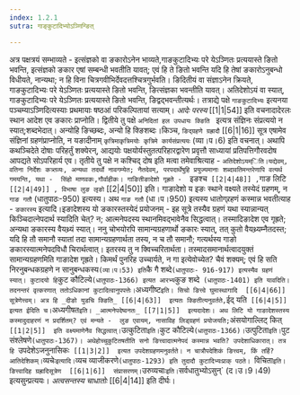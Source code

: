 ```yaml
---
index: 1.2.1
sutra: गाङ्कुटादिभ्योऽञ्णिन्ङित्

---
```

   अत्र पक्षत्रयं सम्भाव्यते -  इत्संज्ञको वा ङकारोऽनेन भाव्यते,गाङकुटादिभ्यः परे येऽञ्णितः प्रत्ययास्ते ङितो भवन्ति, इत्संज्ञको ङकार एषां सम्बन्धी भवतीति यावत्; एवं हि ते ङितो भवन्ति यदि हि तेषां ङकारोऽनुबन्धो विधीयते, नान्यथा; न हि विना चित्रगवीभिर्देवदत्तश्चित्रगुर्भवति। ङिदितीयं वा संज्ञाऽनेन क्रियते, गाङकुटादिभ्यः परे येऽञ्णितः प्रत्ययास्ते ङितो भवन्ति, ङित्संज्ञका भवन्तीति यावत्। अतिदेशोऽयं वा स्यात्, गाङकुटादिभ्यः परे येऽञ्णितः प्रत्ययास्ते ङितो भवन्ति, ङिद्वद्भवन्तीत्यर्थः। तत्राद्ये पक्षे `गाङकुटादिभ्यः` इत्यनया पञ्चम्याऽञ्णिदित्यस्याः प्रथमायाः षष्ठआं परिकल्पितायां सत्याम्। _आदेः परस्य_ [[1|1|54]]  इति वचनादादेरलः स्थान आदेश एव ङकारः प्राप्नोति। द्वितीये तु पक्षे `अनिदितां हल उपधायः क्ङिति `  इत्यत्र संज्ञिनः संप्रत्ययो न स्यात्;शब्दभेदात्। अन्योहि ङिच्छब्दः, अन्यो हि क्ङिशब्दः।किञ्च, `ङिद्ग्रहणे ग्रह्रादौ`  [[6|1|16]]  सूत्र एषामेव संज्ञिनां ग्रहणंप्राप्नोति, न यङादीनाम् `कृत्रिमाकृत्रिमयोः कृत्रिमे कार्यसंप्रत्ययः` (व्या।प।6) इति वचनात्। अथापि कथञ्चिदेते दोषाः परिहर्तुं शक्येरन्, आद्ययोः पक्षयोर्यस्तुतत्परिहारद्वारेण प्रवृत्तौ साध्यायां प्रतिपत्तिगौरवदोष आपद्यते सोऽपरिहार्य एव। तृतीये तु पक्षे न कश्चिद् दोष इति मत्वा तमेवाश्रित्याह -  `अतिदेशोऽयम्िति।यद्येवम्, वतिना निर्देशः कत्र्तव्यः, अन्यथा तदर्थो नावगम्येत; नैतदेवम्, परपदार्थेषुहि प्रयुज्यमानाः शब्दावतिमन्तरेणापि वत्यर्थ गमयन्ति, यथा -  सिंहो माणवकः,गौर्वाहीकः। गाङितीङादेशो गृह्रते -  `इङश्च`  [[2|4|48]] , `गाङ लिटि`  [[2|4|49]] , विभाषा लुङ लृङो`  [[2|4|50]]  इति। गाङादेशो य इङः स्थाने वक्ष्यते तस्येदं ग्रहणम्, न `गाङ गतौ` (धातुपाठः-950) इत्यस्य। अथ `गाङ गतौ` (धा।प।950) इत्यस्य धातोग्र्रहणं कस्मान्न भवतीत्याह - `ङकारस्य` इत्यादि।इङादेशस्य यो ङकारस्तस्येदं प्रयोजनम् - इह सूत्रे तस्यैव ग्रहणं यथा स्यान्नान्यत् किञ्चिदात्नेपदार्थ स्यादिति चेत्? न; आत्मनेपदस्य स्थानमिवद्भावेनैव सिद्धत्वात्। तस्मादिङादेश एव गृह्रते; अन्यथा ङकारस्य वैयथ्र्यं स्यात्। ननु चोभयोरपि सामान्यग्रहणार्थो ङकारः स्यात्, तत् कुतो वैयथ्र्यम्नैतदस्त; यदि हि तौ समानौ स्यातां तदा सामान्यग्रहणार्थता तस्य, न च तौ समानौ; गत्यर्थस्य गाङो ङकारस्यात्मनेपदविधौ चिरार्थत्वात्। इतरस्य तु न क्विच्चरितार्थता। तस्मादसमानार्थत्वादयुक्तं सामान्यग्रहणमिति गाङादेश गृह्रते। किमर्थं पुनरिह उच्चार्यते, न गा इत्येवोच्येत? चैवं शक्यम्; एवं हि सति निरनुबन्धकग्रहणे न सानुबन्धकस्य` (व्या।प।53) इति `कै गै शब्दे` (धातुपाठः- 916-917) इत्यस्यैव ग्रहणं स्यात्। कुटादयो हि `कुट कौटिल्ये` (धातुपाठः-1366) इत्यत आरभ्य `कुङ शब्दे` (धातुपाठः-1401) इति यावदिति। तदनन्तरं वृत्करणात् ततोऽधिकानां कुटादित्वानुपपत्तेः।`अध्यगीष्ट` इति। सिचो ङित्त्वे घुमास्थागादि  [[6|4|66]]  सूत्रेणेत्त्वम्। अत्र हि _दीङो युडचि क्ङिति_ [[6|4|63]]  इत्यतः क्ङितीत्यनुवर्तते, `ईद् यति`  [[6|4|5]]  इत्यत ईदिति च। `अध्यगीषत` इति। _आत्मनेपदेष्वनतः_ [[7|1|5]]  इत्यदादेशः। अथ लिटि यो गाङादेशस्तस्य कस्मादुदाहरणं न प्रदर्शितम्? एवं मन्यते -  लुङ एवायम्, नासाविह लिड्ग्रहणं प्रयोजयति; `अंसयोगाल्लिट् कित्`  [[1|2|5]]  इति वक्ष्यमाणेनैव सिद्धत्वात्। `उत्कुटिता` इति। `कुट कौटिल्ये` (धातुपाठः-1366)। `उत्पुटिता` इति। `पुट संश्लेषणे`(धातुपाठः-1367)। अथेहोच्चुकुटितषतीति सनो ङित्त्वादात्मनेपदं कस्मान्न भवति? उपदेशाधिकारात्। तत्र हि `उपदेशेऽजनुनासिकः`  [[1|3|2]]  इत्यत उपदेशग्रहणमनुवर्तते। न चात्रौपदेशिकं ङित्त्वम्, किं तर्हि? आतिदेशिकम्। `व्यचेः` इत्यादि। `व्यच व्याजीकरणे`(धातुपाठः-1293) इति तुदादौ कुटादिभ्यःप्राक् पठते। `विचिता` इति। ङित्त्वादिह ग्रह्रादिसूत्रेण  [[6|1|6]]  संप्रासरणम्। `उरुव्यचाः` इति। `सर्वधातुभ्योऽसुन्` (द।उ।9।49) इत्यसुन्प्रत्ययः। _अत्वसन्तस्य चाधातोः_ [[6|4|14]]  इति दीर्घः।